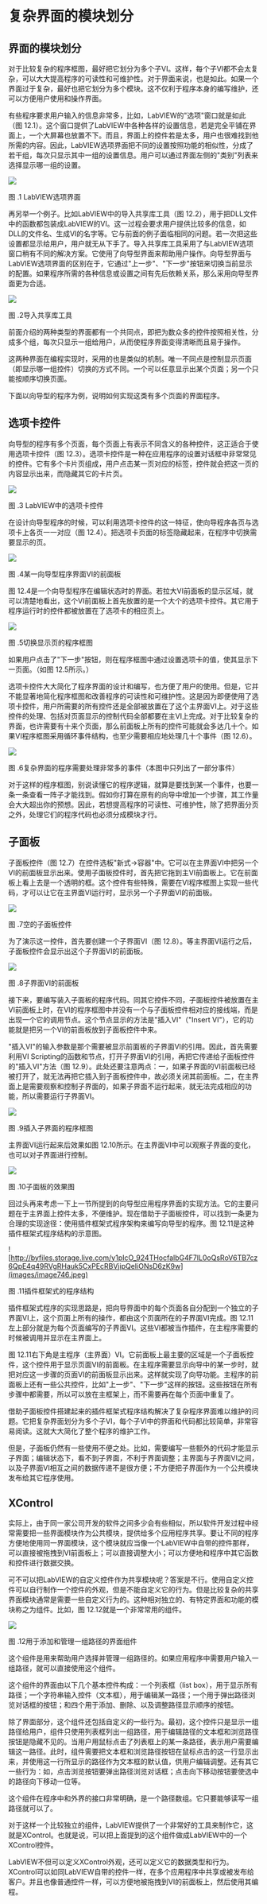 # 复杂界面的模块划分

## 界面的模块划分

对于比较复杂的程序框图，最好把它划分为多个子VI。这样，每个子VI都不会太复杂，可以大大提高程序的可读性和可维护性。对于界面来说，也是如此。如果一个界面过于复杂，最好也把它划分为多个模块。这不仅利于程序本身的编写维护，还可以方便用户使用和操作界面。

有些程序要求用户输入的信息非常多，比如，LabVIEW的"选项"窗口就是如此（图
12.1）。这个窗口提供了LabVIEW中各种各样的设置信息，若是完全平铺在界面上，一个大屏幕也放置不下。而且，界面上的控件若是太多，用户也很难找到他所需的内容。因此，LabVIEW选项界面把不同的设置按照功能的相似性，分成了若干组，每次只显示其中一组的设置信息。用户可以通过界面左侧的"类别"列表来选择显示哪一组的设置。

![](images/image736.png)

图 .1 LabVIEW选项界面

再另举一个例子。比如LabVIEW中的导入共享库工具（图
12.2），用于把DLL文件中的函数都包装成LabVIEW的VI。这一过程会要求用户提供比较多的信息，如DLL的文件名、生成VI的名字等。它与前面的例子面临相同的问题。若一次把这些设置都显示给用户，用户就无从下手了。导入共享库工具采用了与LabVIEW选项窗口稍有不同的解决方案。它使用了向导型界面来帮助用户操作。向导型界面与LabVIEW选项界面的区别在于，它通过"上一步"、"下一步"按钮来切换当前显示的配置。如果程序所需的各种信息或设置之间有先后依赖关系，那么采用向导型界面更为合适。

![](images/image737.png)

图 .2导入共享库工具

前面介绍的两种类型的界面都有一个共同点，即把为数众多的控件按照相关性，分成多个组，每次只显示一组给用户，从而使程序界面变得清晰而且易于操作。

这两种界面在编程实现时，采用的也是类似的机制。唯一不同点是控制显示页面（即显示哪一组控件）切换的方式不同。一个可以任意显示出某个页面；另一个只能按顺序切换页面。

下面以向导型的程序为例，说明如何实现这类有多个页面的界面程序。

## 选项卡控件

向导型的程序有多个页面，每个页面上有表示不同含义的各种控件，这正适合于使用选项卡控件（图
12.3）。选项卡控件是一种在应用程序的设置对话框中非常常见的控件。它有多个卡片页组成，用户点击某一页对应的标签，控件就会把这一页的内容显示出来，而隐藏其它的卡片页。

![](images/image738.png)

图 .3 LabVIEW中的选项卡控件

在设计向导型程序的时候，可以利用选项卡控件的这一特征，使向导程序各页与选项卡上各页一一对应（图
12.4）。把选项卡页面的标签隐藏起来，在程序中切换需要显示的页。

![](images/image739.png)

图 .4某一向导型程序界面VI的前面板

图
12.4是一个向导型程序在编辑状态时的界面。若拉大VI前面板的显示区域，就可以清楚地看出，这个VI前面板上首先放置的是一个大个的选项卡控件。其它用于程序运行时的控件都被放置在了选项卡的相应页上。

![](images/image740.png)

图 .5切换显示页的程序框图

如果用户点击了"下一步"按钮，则在程序框图中通过设置选项卡的值，使其显示下一页面。（如图
12.5所示。）

选项卡控件大大简化了程序界面的设计和编写，也方便了用户的使用。但是，它并不能显著地简化程序框图和改善程序的可读性和可维护性。这是因为即便使用了选项卡控件，用户所需要的所有控件还是全部被放置在了这个主界面VI上。对于这些控件的处理、包括对页面显示的控制代码全部都要在主VI上完成。对于比较复杂的界面，也许需要有十来个页面，那么前面板上所有的控件可能就会多达几十个。如果VI程序框图采用循环事件结构，也至少需要相应地处理几十个事件（图
12.6）。

![](images/image741.png)

图 .6复杂界面的程序需要处理非常多的事件（本图中只列出了一部分事件）

对于这样的程序框图，别说读懂它的程序逻辑，就算是要找到某一个事件，也要一条一条查看一阵子才能找到。假如你打算在原有的向导中增加一个步骤，其工作量会大大超出你的预想。因此，若想提高程序的可读性、可维护性，除了把界面分页之外，处理它们的程序代码也必须分成模块才行。

## 子面板

子面板控件（图
12.7）在控件选板"新式-\>容器"中。它可以在主界面VI中把另一个VI的前面板显示出来。使用子面板控件时，首先把它拖到主VI前面板上。它在前面板上看上去是一个透明的框。这个控件有些特殊，需要在VI程序框图上实现一些代码，才可以让它在主界面VI运行时，显示另一个子界面VI的前面板。

![](images/image742.png)

图 .7空的子面板控件

为了演示这一控件，首先要创建一个子界面VI（图
12.8）。等主界面VI运行之后，子面板控件会显示出这个子界面VI的前面板。

![](images/image743.png)

图 .8子界面VI的前面板

接下来，要编写装入子面板的程序代码。同其它控件不同，子面板控件被放置在主VI前面板上时，在VI的程序框图中并没有一个与子面板控件相对应的接线端，而是出现一个它的调用节点。这个节点显示的方法是"插入VI"（"Insert
VI"），它的功能就是把另一个VI的前面板放到子面板控件中来。

"插入VI"的输入参数是那个需要被显示前面板的子界面VI的引用。因此，首先需要利用VI
Scripting的函数和节点，打开子界面VI的引用，再把它传递给子面板控件的"插入VI"方法（图
12.9）。此处还要注意两点：一，如果子界面的VI前面板已经被打开了，就无法再把它插入到子面板控件中，故必须关闭其前面板。二，在主界面上是需要观察和控制子界面的，如果子界面不运行起来，就无法完成相应的功能，所以需要运行子界面VI。

![](images/image744.png)

图 .9插入子界面的程序框图

主界面VI运行起来后效果如图
12.10所示。在主界面VI中可以观察子界面的变化，也可以对子界面进行控制。

![](images/image745.png)

图 .10子面板的效果图

回过头再来考虑一下上一节所提到的向导型应用程序界面的实现方法。它的主要问题在于主界面上控件太多，不便维护。现在借助于子面板控件，可以找到一条更为合理的实现途径：使用插件框架式程序架构来编写向导型的程序。图
12.11是这种插件框架式程序结构的示意图。

![http://byfiles.storage.live.com/y1pIcO_924THocfalbG4F7lL0oQsRoV6TB7cz6QpE4q49RVgRHauk5CxPEcRBVjipQeIiONsD6zK9w](images/image746.jpeg)

图 .11插件框架式的程序结构

插件框架式程序的实现思路是，把向导界面中的每个页面各自分配到一个独立的子界面VI上，这个页面上所有的操作，都由这个页面所在的子界面VI完成。图
12.11左上部分就是为每个页面编写的子界面VI。这些VI都被当作插件，在主程序需要的时候被调用并显示在主界面上。

图
12.11右下角是主程序（主界面）VI。它前面板上最主要的区域是一个子面板控件，这个控件用于显示页面VI的前面板。在主程序需要显示向导中的某一步时，就把对应这一步骤的页面VI的前面板显示出来。这样就实现了向导功能。主程序的前面板上还有一些公共控件，比如"上一步"、"下一步"这样的按钮。这些按钮在所有步骤中都需要，所以可以放在主框架上，而不需要再在每个页面中重复了。

借助子面板控件搭建起来的插件框架式程序结构解决了复杂程序界面难以维护的问题。它把复杂界面划分为多个子VI，每个子VI中的界面和代码都比较简单，非常容易阅读。这就大大简化了整个程序的维护工作。

但是，子面板仍然有一些使用不便之处。比如，需要编写一些额外的代码才能显示子界面；编辑状态下，看不到子界面，不利于界面调整；主界面与子界面VI之间，以及子界面VI相互之间的数据传递不是很方便；不方便把子界面作为一个公共模块发布给其它程序使用。

## XControl

实际上，由于同一家公司开发的软件之间多少会有些相似，所以软件开发过程中经常需要把一些界面模块作为公共模块，提供给多个应用程序共享。要让不同的程序方便地使用同一界面模块，这个模块就应当像一个LabVIEW中自带的控件那样，可以直接被拖拽到VI前面板上；可以直接调整大小；可以方便地和程序中其它函数和控件进行数据交换。

可不可以把LabVIEW的自定义控件作为共享模块呢？答案是不行。使用自定义控件可以自行制作一个控件的外观，但是不能自定义它的行为。但是比较复杂的共享界面模块通常是需要一些自定义行为的。这种相对独立的、有特定界面和功能的模块称之为组件。比如，图
12.12就是一个非常常用的组件。

![](images/image747.png)

图 .12用于添加和管理一组路径的界面组件

这个组件是用来帮助用户选择并管理一组路径的。如果应用程序中需要用户输入一组路径，就可以直接使用这个组件。

这个组件的界面由以下几个基本控件构成：一个列表框（list
box），用于显示所有路径；一个字符串输入控件（文本框），用于编辑某一路径；一个用于弹出路径浏览对话框的按钮；和四个用于添加、删除、以及调整路径显示顺序的按钮。

除了界面部分，这个组件还包括自定义的一些行为。最初，这个控件只是显示一组路径给用户，组件只使用列表框列出一组路径，用于编辑路径的文本框和浏览路径按钮是隐藏不见的。当用户用鼠标点击了列表框上的某一条路径，表示用户需要编辑这一路径。此时，组件需要把文本框和浏览路径按钮在鼠标点击的这一行显示出来，并使用这一行所显示的路径作为文本框的默认值，供用户编辑调整。还有其它一些行为：如，点击浏览按钮要弹出路径浏览对话框；点击向下移动按钮要使选中的路径向下移动一位等。

这个组件在程序中和外界的接口非常明确，是一个路径数组。它只要能够读写一组路径就可以了。

对于这样一个比较独立的组件，LabVIEW提供了一个非常好的工具来制作它，这就是XControl。也就是说，可以把上面提到的这个组件做成LabVIEW中的一个XControl控件。

LabVIEW不但可以定义XControl外观，还可以定义它的数据类型和行为。XControl可以如同LabVIEW自带的控件一样，在多个应用程序中共享或被发布给客户。并且也像普通控件一样，可以方便地被拖拽到VI的前面板上，然后使用其编程。